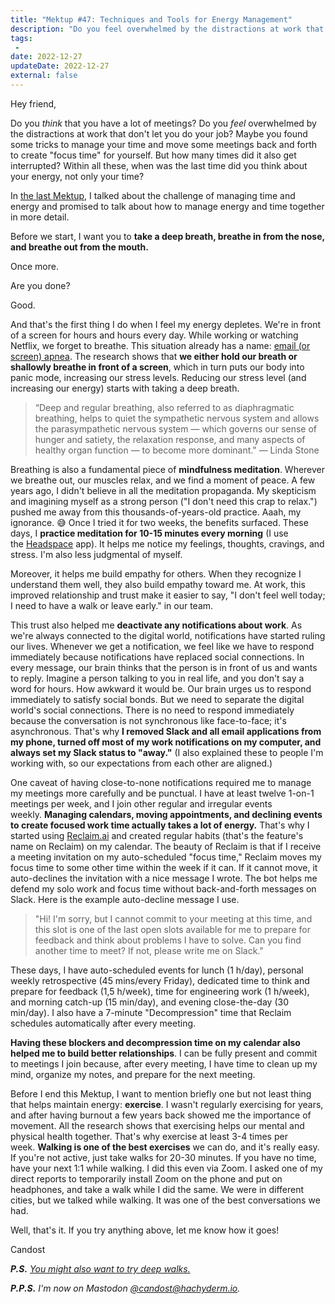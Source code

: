 ```yaml
---
title: "Mektup #47: Techniques and Tools for Energy Management"
description: "Do you feel overwhelmed by the distractions at work that don't let you do your job? How many times did your 'focus time blockers' get interrupted? When was the last time did you think about your energy, not only your time?"
tags:
 -
date: 2022-12-27
updateDate: 2022-12-27
external: false
---
```


Hey friend,

Do you _think_ that you have a lot of meetings? Do you _feel_ overwhelmed by the distractions at work that don't let you do your job? Maybe you found some tricks to manage your time and move some meetings back and forth to create "focus time" for yourself. But how many times did it also get interrupted? Within all these, when was the last time did you think about your energy, not only your time?

In [the last Mektup](/newsletter/mektup-46/), I talked about the challenge of managing time and energy and promised to talk about how to manage energy and time together in more detail.

Before we start, I want you to **take a deep breath, breathe in from the nose, and breathe out from the mouth.**

Once more.

Are you done?

Good.

And that's the first thing I do when I feel my energy depletes. We're in front of a screen for hours and hours every day. While working or watching Netflix, we forget to breathe. This situation already has a name: [email (or screen) apnea](https://lindastone.net/2014/11/24/are-you-breathing-do-you-have-email-apnea/). The research shows that **we either hold our breath or shallowly breathe in front of a screen**, which in turn puts our body into panic mode, increasing our stress levels. Reducing our stress level (and increasing our energy) starts with taking a deep breath.

> “Deep and regular breathing, also referred to as diaphragmatic breathing, helps to quiet the sympathetic nervous system and allows the parasympathetic nervous system — which governs our sense of hunger and satiety, the relaxation response, and many aspects of healthy organ function — to become more dominant." — Linda Stone

Breathing is also a fundamental piece of **mindfulness meditation**. Wherever we breathe out, our muscles relax, and we find a moment of peace. A few years ago, I didn't believe in all the meditation propaganda. My skepticism and imagining myself as a strong person ("I don't need this crap to relax.") pushed me away from this thousands-of-years-old practice. Aaah, my ignorance. 😅 Once I tried it for two weeks, the benefits surfaced. These days, I **practice meditation for 10-15 minutes every morning** (I use the [Headspace](https://www.headspace.com/referral/z6jb3?slug=95d762&audio=false) app). It helps me notice my feelings, thoughts, cravings, and stress. I'm also less judgmental of myself.

Moreover, it helps me build empathy for others. When they recognize I understand them well, they also build empathy toward me. At work, this improved relationship and trust make it easier to say, "I don't feel well today; I need to have a walk or leave early." in our team.

This trust also helped me **deactivate any notifications about work**. As we're always connected to the digital world, notifications have started ruling our lives. Whenever we get a notification, we feel like we have to respond immediately because notifications have replaced social connections. In every message, our brain thinks that the person is in front of us and wants to reply. Imagine a person talking to you in real life, and you don't say a word for hours. How awkward it would be. Our brain urges us to respond immediately to satisfy social bonds. But we need to separate the digital world's social connections. There is no need to respond immediately because the conversation is not synchronous like face-to-face; it's asynchronous. That's why **I removed Slack and all email applications from my phone, turned off most of my work notifications on my computer, and always set my Slack status to "away."** (I also explained these to people I'm working with, so our expectations from each other are aligned.)

One caveat of having close-to-none notifications required me to manage my meetings more carefully and be punctual. I have at least twelve 1-on-1 meetings per week, and I join other regular and irregular events weekly. **Managing calendars, moving appointments, and declining events to create focused work time actually takes a lot of energy.** That's why I started using [Reclaim.ai](https://reclaim.ai/r/s/X9icd) and created regular habits (that's the feature's name on Reclaim) on my calendar. The beauty of Reclaim is that if I receive a meeting invitation on my auto-scheduled "focus time," Reclaim moves my focus time to some other time within the week if it can. If it cannot move, it auto-declines the invitation with a nice message I wrote. The bot helps me defend my solo work and focus time without back-and-forth messages on Slack. Here is the example auto-decline message I use.

> "Hi! I'm sorry, but I cannot commit to your meeting at this time, and this slot is one of the last open slots available for me to prepare for feedback and think about problems I have to solve. Can you find another time to meet? If not, please write me on Slack."

These days, I have auto-scheduled events for lunch (1 h/day), personal weekly retrospective (45 mins/every Friday), dedicated time to think and prepare for feedback (1,5 h/week), time for engineering work (1 h/week), and morning catch-up (15 min/day), and evening close-the-day (30 min/day). I also have a 7-minute "Decompression" time that Reclaim schedules automatically after every meeting.

**Having these blockers and decompression time on my calendar also helped me to build better relationships**. I can be fully present and commit to meetings I join because, after every meeting, I have time to clean up my mind, organize my notes, and prepare for the next meeting.

Before I end this Mektup, I want to mention briefly one but not least thing that helps maintain energy: **exercise**. I wasn't regularly exercising for years, and after having burnout a few years back showed me the importance of movement. All the research shows that exercising helps our mental and physical health together. That's why exercise at least 3-4 times per week. **Walking is one of the best exercises** we can do, and it's really easy. If you're not active, just take walks for 20-30 minutes. If you have no time, have your next 1:1 while walking. I did this even via Zoom. I asked one of my direct reports to temporarily install Zoom on the phone and put on headphones, and take a walk while I did the same. We were in different cities, but we talked while walking. It was one of the best conversations we had.

Well, that's it. If you try anything above, let me know how it goes!

Candost

_**P.S.** [You might also want to try deep walks.](/csikszentmihalyi-newport-and-pressfield-on-creativity-time-and-deep-walks-in-remote-work/)_

_**P.P.S.** I'm now on Mastodon [@candost@hachyderm.io](https://hachiderm.io/@candost)._
